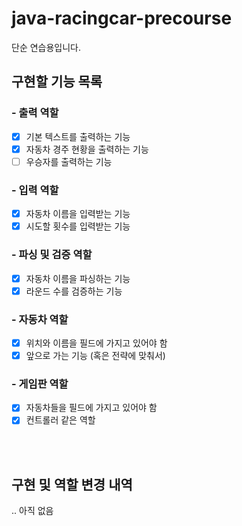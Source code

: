 # java-racingcar-precourse
단순 연습용입니다.

## 구현할 기능 목록
### - 출력 역할
- [x] 기본 텍스트를 출력하는 기능
- [x] 자동차 경주 현황을 출력하는 기능
- [ ] 우승자를 출력하는 기능

### - 입력 역할
- [x] 자동차 이름을 입력받는 기능
- [x] 시도할 횟수를 입력받는 기능

### - 파싱 및 검증 역할
- [x] 자동차 이름을 파싱하는 기능
- [x] 라운드 수를 검증하는 기능

### - 자동차 역할
- [x] 위치와 이름을 필드에 가지고 있어야 함
- [x] 앞으로 가는 기능 (혹은 전략에 맞춰서)

### - 게임판 역할
- [x] 자동차들을 필드에 가지고 있어야 함
- [x] 컨트롤러 같은 역할

<br><br>
## 구현 및 역할 변경 내역
.. 아직 없음